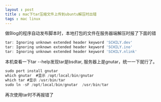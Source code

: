 ```yaml
---
layout : post 
title : mac下tar压缩文件上传到ubuntu解压时出错
tags : mac linux
---
```


做Blog的程序自动发布脚本时，本地打包的文件在服务器端解压时报了下面的错

```javascript
tar: Ignoring unknown extended header keyword 'SCHILY.dev'
tar: Ignoring unknown extended header keyword 'SCHILY.ino'
tar: Ignoring unknown extended header keyword 'SCHILY.nlink'
```

本机查看一下tar --help发现tar是bsdtar, 服务器上是gnutar，统一一下就行了。	

```javascript
sudo port install gnutar
which gnutar  #显示 /opt/local/bin/gnutar
which tar #显示 /usr/bin/tar
sudo ln -sF /opt/local/bin/gnutar  /usr/bin/tar
```

再次使用tar时不再报错了
